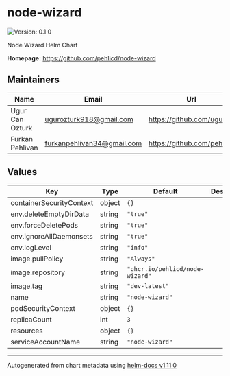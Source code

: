 # node-wizard

![Version: 0.1.0](https://img.shields.io/badge/Version-0.1.0-informational?style=flat-square)

Node Wizard Helm Chart

**Homepage:** <https://github.com/pehlicd/node-wizard>

## Maintainers

| Name | Email | Url |
| ---- | ------ | --- |
| Ugur Can Ozturk | <ugurozturk918@gmail.com> | <https://github.com/ugur99> |
| Furkan Pehlivan | <furkanpehlivan34@gmail.com> | <https://github.com/pehlicd> |

## Values

| Key | Type | Default | Description |
|-----|------|---------|-------------|
| containerSecurityContext | object | `{}` |  |
| env.deleteEmptyDirData | string | `"true"` |  |
| env.forceDeletePods | string | `"true"` |  |
| env.ignoreAllDaemonsets | string | `"true"` |  |
| env.logLevel | string | `"info"` |  |
| image.pullPolicy | string | `"Always"` |  |
| image.repository | string | `"ghcr.io/pehlicd/node-wizard"` |  |
| image.tag | string | `"dev-latest"` |  |
| name | string | `"node-wizard"` |  |
| podSecurityContext | object | `{}` |  |
| replicaCount | int | `3` |  |
| resources | object | `{}` |  |
| serviceAccountName | string | `"node-wizard"` |  |

----------------------------------------------
Autogenerated from chart metadata using [helm-docs v1.11.0](https://github.com/norwoodj/helm-docs/releases/v1.11.0)
